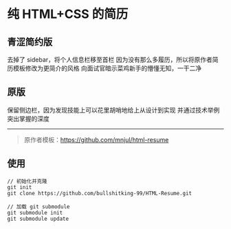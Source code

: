 # 纯 HTML+CSS 的简历

## 青涩简约版

去掉了 sidebar，将个人信息栏移至首栏
因为没有那么多履历，所以将原作者简历模板修改为更简介的风格
向面试官暗示菜鸡新手的懵懂无知，一干二净

## 原版

保留侧边栏，因为发现技能上可以花里胡哨地给上从设计到实现
并通过技术举例突出掌握的深度

---

> 原作者模板：<https://github.com/mnjul/html-resume>

## 使用

```git
// 初始化并克隆
git init
git clone https://github.com/bullshitking-99/HTML-Resume.git

// 加载 git submodule
git submodule init
git submodule update
```
